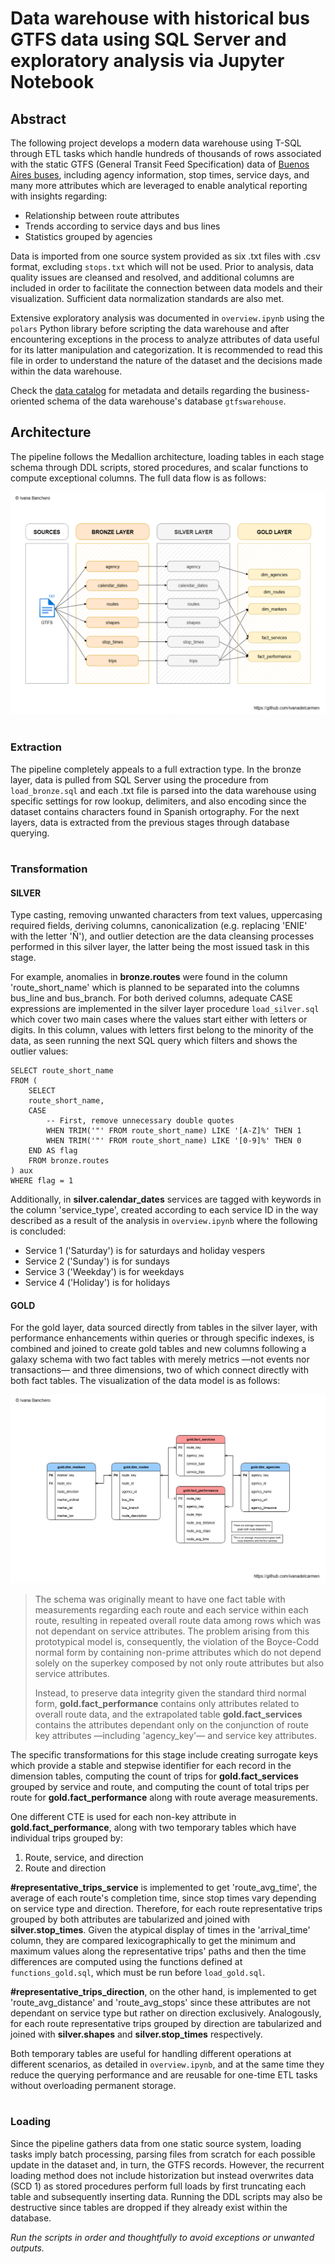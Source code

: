 # **Data warehouse with historical bus GTFS data using SQL Server and exploratory analysis via Jupyter Notebook**

## Abstract

The following project develops a modern data warehouse using T-SQL through ETL tasks which handle hundreds of thousands of rows associated with the static GTFS (General Transit Feed Specification) data of [Buenos Aires buses](https://data.buenosaires.gob.ar/dataset/colectivos-gtfs), including agency information, stop times, service days, and many more attributes which are leveraged to enable analytical reporting with insights regarding:

* Relationship between route attributes
* Trends according to service days and bus lines
* Statistics grouped by agencies

Data is imported from one source system provided as six .txt files with .csv format, excluding `stops.txt` which will not be used. Prior to analysis, data quality issues are cleansed and resolved, and additional columns are included in order to facilitate the connection between data models and their visualization. Sufficient data normalization standards are also met.

Extensive exploratory analysis was documented in `overview.ipynb` using the `polars` Python library before scripting the data warehouse and after encountering exceptions in the process to analyze attributes of data useful for its latter manipulation and categorization. It is recommended to read this file in order to understand the nature of the dataset and the decisions made within the data warehouse.

Check the [data catalog](docs/data_catalog.md) for metadata and details regarding the business-oriented schema of the data warehouse's database `gtfswarehouse`.

## Architecture

The pipeline follows the Medallion architecture, loading tables in each stage schema through DDL scripts, stored procedures, and scalar functions to compute exceptional columns. The full data flow is as follows:

![Data flow diagram](docs/data_flow.png)

#

### Extraction

The pipeline completely appeals to a full extraction type. In the bronze layer, data is pulled from SQL Server using the procedure from `load_bronze.sql` and each .txt file is parsed into the data warehouse using specific settings for row lookup, delimiters, and also encoding since the dataset contains characters found in Spanish ortography. For the next layers, data is extracted from the previous stages through database querying.

#

### Transformation

#### SILVER

Type casting, removing unwanted characters from text values, uppercasing required fields, deriving columns, canonicalization (e.g. replacing 'ENIE' with the letter 'Ñ'), and outlier detection are the data cleansing processes performed in this silver layer, the latter being the most issued task in this stage. 

For example, anomalies in **bronze.routes** were found in the column 'route_short_name' which is planned to be separated into the columns bus_line and bus_branch. For both derived columns, adequate CASE expressions are implemented in the silver layer procedure `load_silver.sql` which cover two main cases where the values start either with letters or digits. In this column, values with letters first belong to the minority of the data, as seen running the next SQL query which filters and shows the outlier values:

	SELECT route_short_name
	FROM (
		SELECT
		route_short_name,
		CASE
			-- First, remove unnecessary double quotes
			WHEN TRIM('"' FROM route_short_name) LIKE '[A-Z]%' THEN 1
			WHEN TRIM('"' FROM route_short_name) LIKE '[0-9]%' THEN 0
		END AS flag
		FROM bronze.routes
	) aux
	WHERE flag = 1

Additionally, in **silver.calendar_dates** services are tagged with keywords in the column 'service_type', created according to each service ID in the way described as a result of the analysis in `overview.ipynb` where the following is concluded:

* Service 1 ('Saturday') is for saturdays and holiday vespers
* Service 2 ('Sunday') is for sundays
* Service 3 ('Weekday') is for weekdays
* Service 4 ('Holiday') is for holidays

#### GOLD

For the gold layer, data sourced directly from tables in the silver layer, with performance enhancements within queries or through specific indexes, is combined and joined to create gold tables and new columns following a galaxy schema with two fact tables with merely metrics —not events nor transactions— and three dimensions, two of which connect directly with both fact tables. The visualization of the data model is as follows:

![Data model diagram](docs/data_model.png)

> The schema was originally meant to have one fact table with measurements regarding each route and each service within each route, resulting in repeated overall route data among rows which was not dependant on service attributes. The problem arising from this prototypical model is, consequently, the violation of the Boyce-Codd normal form by containing non-prime attributes which do not depend solely on the superkey composed by not only route attributes but also service attributes.
>
> Instead, to preserve data integrity given the standard third normal form, **gold.fact_performance** contains only attributes related to overall route data, and the extrapolated table **gold.fact_services** contains the attributes dependant only on the conjunction of route key attributes —including 'agency_key'— and service key attributes.

The specific transformations for this stage include creating surrogate keys which provide a stable and stepwise identifier for each record in the dimension tables, computing the count of trips for **gold.fact_services** grouped by service and route, and computing the count of total trips per route for **gold.fact_performance** along with route average measurements. 

One different CTE is used for each non-key attribute in **gold.fact_performance**, along with two temporary tables which have individual trips grouped by:

1. Route, service, and direction
2. Route and direction

**#representative_trips_service** is implemented to get 'route_avg_time', the average of each route's completion time, since stop times vary depending on service type and direction. Therefore, for each route representative trips grouped by both attributes are tabularized and joined with **silver.stop_times**. Given the atypical display of times in the 'arrival_time' column, they are compared lexicographically to get the minimum and maximum values along the representative trips' paths and then the time differences are computed using the functions defined at `functions_gold.sql`, which must be run before `load_gold.sql`.

**#representative_trips_direction**, on the other hand, is implemented to get 'route_avg_distance' and 'route_avg_stops' since these attributes are not dependant on service type but rather on direction exclusively. Analogously, for each route representative trips grouped by direction are tabularized and joined with **silver.shapes** and **silver.stop_times** respectively.

Both temporary tables are useful for handling different operations at different scenarios, as detailed in `overview.ipynb`, and at the same time they reduce the querying performance and are reusable for one-time ETL tasks without overloading permanent storage.

#

### Loading

Since the pipeline gathers data from one static source system, loading tasks imply batch processing, parsing files from scratch for each possible update in the dataset and, in turn, the GTFS records. However, the recurrent loading method does not include historization but instead overwrites data (SCD 1) as stored procedures perform full loads by first truncating each table and subsequently inserting data. Running the DDL scripts may also be destructive since tables are dropped if they already exist within the database. 

_Run the scripts in order and thoughtfully to avoid exceptions or unwanted outputs._